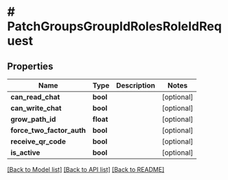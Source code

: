 # # PatchGroupsGroupIdRolesRoleIdRequest

## Properties

Name | Type | Description | Notes
------------ | ------------- | ------------- | -------------
**can_read_chat** | **bool** |  | [optional]
**can_write_chat** | **bool** |  | [optional]
**grow_path_id** | **float** |  | [optional]
**force_two_factor_auth** | **bool** |  | [optional]
**receive_qr_code** | **bool** |  | [optional]
**is_active** | **bool** |  | [optional]

[[Back to Model list]](../../README.md#models) [[Back to API list]](../../README.md#endpoints) [[Back to README]](../../README.md)
